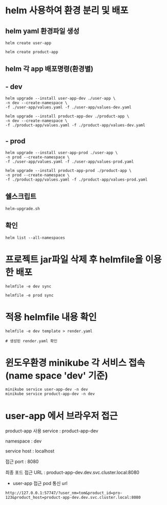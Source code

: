 # helm 사용하여 환경 분리 및 배포


## helm yaml 환경파일 생성
````
helm create user-app

helm create product-app
````

## helm 각 app 배포명령(환경별)

## - dev
````
helm upgrade --install user-app-dev ./user-app \
-n dev --create-namespace \
-f ./user-app/values.yaml -f ./user-app/values-dev.yaml

helm upgrade --install product-app-dev ./product-app \
-n dev --create-namespace \
-f ./product-app/values.yaml -f ./product-app/values-dev.yaml
````

## - prod
````
helm upgrade --install user-app-prod ./user-app \
-n prod --create-namespace \
-f ./user-app/values.yaml -f ./user-app/values-prod.yaml

helm upgrade --install product-app-prod ./product-app \
-n prod --create-namespace \
-f ./product-app/values.yaml -f ./product-app/values-prod.yaml
````

## 쉘스크립트

````[helmfile.yaml.gotmpl](helmfile.yaml.gotmpl)
helm-upgrade.sh
````

## 확인
````
helm list --all-namespaces
````


# 프로젝트 jar파일 삭제 후 helmfile을 이용한 배포

````
helmfile -e dev sync

helmfile -e prod sync
````

# 적용 helmfile 내용 확인

````
helmfile -e dev template > render.yaml

# 생성된 render.yaml 확인 
````

# 윈도우환경 minikube 각 서비스 접속(name space 'dev' 기준)
````
minikube service user-app-dev -n dev
minikube service product-app-dev -n dev
````

# user-app 에서 브라우저 접근

product-app 사용 service : product-app-dev

namespace : dev

service host : localhost

접근 port : 8080

최종 포드 접근 URL : product-app-dev.dev.svc.cluster.local:8080

- user-app 접근 pod 통신 url
````
http://127.0.0.1:57747/?user_nm=tom&product_id=pro-123&product_host=product-app-dev.dev.svc.cluster.local:8080
````